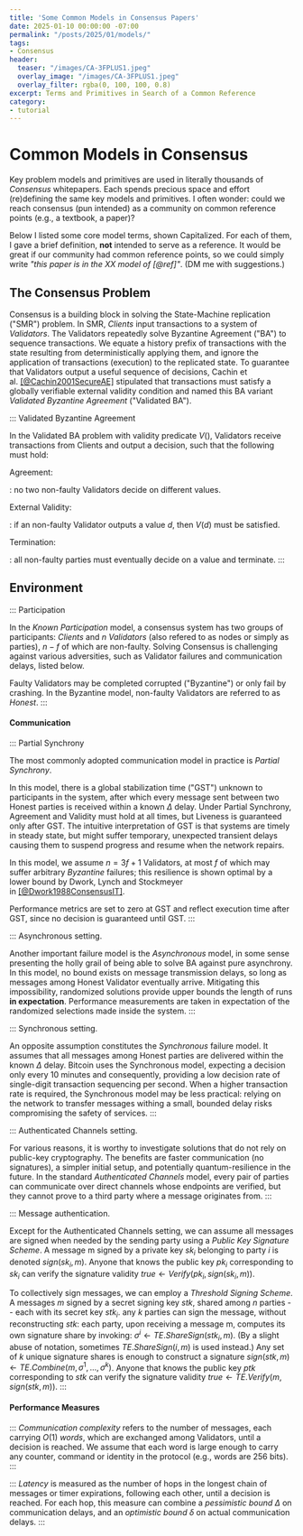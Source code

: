 ```yaml
---
title: 'Some Common Models in Consensus Papers'
date: 2025-01-10 00:00:00 -07:00
permalink: "/posts/2025/01/models/"
tags:
- Consensus
header:
  teaser: "/images/CA-3FPLUS1.jpeg"
  overlay_image: "/images/CA-3FPLUS1.jpeg"
  overlay_filter: rgba(0, 100, 100, 0.8)
excerpt: Terms and Primitives in Search of a Common Reference 
category:
- tutorial
---
```



# Common Models in Consensus 

Key problem models and primitives are used in literally thousands of *Consensus* whitepapers.
Each spends precious space and effort (re)defining the same key models and primitives. 
I often wonder: could we reach consensus (pun intended) as a community on common reference points (e.g., a textbook, a paper)? 

Below I listed some core model terms, shown Capitalized. For each of them, I gave a brief definition, **not** intended to serve as a reference. It would be great if our community had common reference points, so we could simply write *"this paper is in the XX model of [@ref]"*.
(DM me with suggestions.)


## The Consensus Problem 

Consensus is a building block in solving the State-Machine replication ("SMR") problem.
In SMR, *Clients* input transactions to a system of *Validators*. The Validators repeatedly solve Byzantine Agreement ("BA") to sequence transactions. We equate a history prefix of
transactions with the state resulting from deterministically applying them, and ignore the application of transactions (execution) to the
replicated state. To guarantee that Validators output a useful sequence of decisions, Cachin et al. [[@Cachin2001SecureAE]](https://api.semanticscholar.org/CorpusID:18716687) stipulated that transactions must satisfy a globally verifiable external validity condition and named this BA variant *Validated Byzantine Agreement* ("Validated BA").

::: Validated Byzantine Agreement

In the Validated BA problem with validity predicate $V()$,
 Validators receive transactions from Clients and output a decision, such that the following must hold:

Agreement:

:   no two non-faulty Validators decide on different values.

External Validity:

:   if an non-faulty Validator outputs a value $d$, then $V(d)$ must be
    satisfied.

Termination:

:   all non-faulty parties must eventually decide on a value and terminate.
:::

## Environment

::: Participation

In the *Known Participation* model, a consensus system has two groups of participants: *Clients* and $n$ *Validators* (also refered to as nodes or simply as parties), $n-f$ of which are non-faulty. Solving Consensus is challenging against various adversities, such as
Validator failures and communication delays, listed below.

Faulty Validators may be completed corrupted ("Byzantine") or only fail by crashing.
In the Byzantine model, non-faulty Validators are referred to as *Honest*.
:::

#### Communication

::: Partial Synchrony

The most commonly adopted communication model in practice is *Partial
Synchrony*. 

In this model, there is a global stabilization time ("GST") unknown to
participants in the system, after which every message sent between two
Honest parties is received within a known $\Delta$ delay. Under Partial
Synchrony, Agreement and Validity must hold at all times, but Liveness
is guaranteed only after GST. The intuitive interpretation of GST is
that systems are timely in steady state, but might suffer temporary,
unexpected transient delays causing them to suspend progress and resume
when the network repairs.

In this model, we assume $n=3f+1$ Validators, at most $f$
of which may suffer arbitrary *Byzantine* failures; this resilience is
shown optimal by a lower bound by Dwork, Lynch and Stockmeyer
in [[@Dwork1988ConsensusIT]](https://api.semanticscholar.org/CorpusID:17007235). 

Performance metrics are set to zero at GST and reflect execution
time after GST, since no decision is guaranteed until GST.
:::

::: Asynchronous setting.

Another important failure model is the *Asynchronous* model, in some
sense presenting the holly grail of being able to solve BA against pure
asynchrony. In this model, no bound exists on message transmission
delays, so long as messages among Honest Validator eventually arrive.
Mitigating this impossibility, randomized solutions provide upper bounds
the length of runs **in expectation**. Performance measurements are taken
in expectation of the randomized selections made inside the system.
:::


::: Synchronous setting.

An opposite assumption constitutes the *Synchronous* failure model.
It assumes that all messages among Honest parties are delivered within
the known $\Delta$ delay. Bitcoin uses the Synchronous model, expecting a
decision only every 10 minutes and consequently, providing a low
decision rate of single-digit transaction sequencing per second. When a
higher transaction rate is required, the Synchronous model may be less
practical: relying on the network to transfer messages withing a small,
bounded delay risks compromising the safety of services.
:::

::: Authenticated Channels setting.

For various reasons, it is worthy to investigate solutions that do not
rely on public-key cryptography. The benefits are faster communication
(no signatures), a simpler initial setup, and potentially
quantum-resilience in the future. In the standard *Authenticated
Channels* model, every pair of parties can communicate over 
direct channels whose endpoints are verified, but they cannot prove to a third party where a message
originates from.
:::

::: Message authentication.

Except for the Authenticated Channels setting, we can assume all messages are signed when needed by the sending party using a *Public Key Signature Scheme*. A message m signed by a private key $sk_i$ belonging to party $i$ is denoted $sign(sk_i, m)$. Anyone that knows the public key $pk_i$ corresponding to $sk_i$ can verify the signature validity $true \leftarrow Verify(pk_i, sign(sk_i, m))$.

To collectively sign messages, we can employ a *Threshold Signing Scheme*. A messages $m$ signed by a secret signing key $stk$, shared among $n$ parties -- each with its secret key $stk_i$. any $k$ parties can sign the message, without reconstructing $stk$: each party, upon
receiving a message m, computes its own signature share by invoking: $\sigma^i \leftarrow TE.ShareSign(stk_i, m)$. (By a slight abuse of notation, sometimes $TE.ShareSign(i, m)$ is used instead.)
Any set of $k$ unique signature shares is enough to construct a signature $sign(stk, m) \leftarrow TE.Combine(m, \sigma^1, ..., \sigma^k)$. Anyone that knows the public key $ptk$ corresponding to $stk$ can verify the signature validity $true \leftarrow TE.Verify(m, sign(stk, m))$.
:::

#### Performance Measures

::: *Communication complexity* refers to the number of messages, each carrying $O(1)$ *words*, which are exchanged among Validators, until a
decision is reached. We assume that each word is large enough to carry any counter, command or identity in the protocol (e.g., words are 256 bits). 
:::

::: *Latency* is measured as the number of hops in the longest chain of messages or timer expirations, following each other, until a decision is reached. For each hop, this measure can combine a *pessimistic bound $\Delta$* on communication delays, and an *optimistic bound $\delta$* on actual communication delays.
:::



